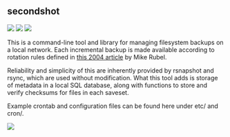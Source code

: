 ## secondshot

[![](https://images.microbadger.com/badges/version/instantlinux/secondshot.svg)](https://microbadger.com/images/instantlinux/secondshot "Version badge") [![](https://images.microbadger.com/badges/image/instantlinux/secondshot.svg)](https://microbadger.com/images/instantlinux/secondshot "Image badge") [![](https://images.microbadger.com/badges/commit/instantlinux/secondshot.svg)](https://microbadger.com/images/instantlinux/secondshot "Commit badge")

This is a command-line tool and library for managing filesystem backups on a local network. Each incremental backup is made available according to rotation rules defined in [this 2004 article](http://www.mikerubel.org/computers/rsync_snapshots/) by Mike Rubel.

Reliability and simplicity of this are inherently provided by rsnapshot and rsync, which are used without modification. What this tool adds is storage of metadata in a local SQL database, along with functions to store and verify checksums for files in each saveset.

Example crontab and configuration files can be found here under etc/ and cron/.

[![](https://images.microbadger.com/badges/license/instantlinux/secondshot.svg)](https://microbadger.com/images/instantlinux/secondshot "License badge")
